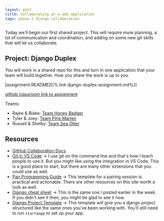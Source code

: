 ```yaml
---
layout: post
title: Collaborating on a web application
tags: phase-2 django collaboration
---
```


Today we'll begin our first shared project. This will require more planning, a lot of communication and coordination, and adding on some new git skills that will let us collaborate.

## Project: Django Duplex

You will work in a shared repo for this and turn in one application that your team will build together. How you share the work is up to you.

[assignment README]({% link django-duplex-assignment.md%})

[github classroom link to assignment](https://classroom.github.com/g/gH_ARkoy)

Teams:

- Rajee & Blake: [Team Honey Badger](https://github.com/momentum-team-2/django-duplex-team-honey-badger)
- Tyler & Joey: [Team Pine Marten](https://github.com/momentum-team-2/django-duplex-team-pine-marten)
- Russell & Shelby: [Team Sea Otter](https://github.com/momentum-team-2/django-duplex-team-sea-otter)

## Resources

- [GitHub Collaboration Docs](https://docs.github.com/en/github/collaborating-with-issues-and-pull-requests)
- [Git in VS Code](https://code.visualstudio.com/docs/introvideos/versioncontrol) -> I use git on the command line and that's how I teach people to use it. But you might like using the integration in VS Code. This is a good place to start, but there are many other extensions that you could use as well.
- [Pair Programming Guide](https://tuple.app/pair-programming-guide/template) -> This template for a pairing session is practical and actionable. There are other resources on this site worth a look as well.
- [Django cheat sheet](https://github.com/lucrae/django-cheat-sheet) -> This is the same one I posted earlier in the week. If you didn't see it then, you might be glad to see it now.
- [Django Project Template](https://github.com/momentumlearn/django-project-template) -> This template will give you a django project structured like the same ones you've been working with. You'll still need to run `startaapp` to set up your app.
